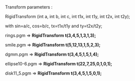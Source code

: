 Transform parameters : 

RigidTransform (int a, int b, int c, int t1x, int t1y, int t2x, int t2y);

with sin=a/c, cos=b/c, tx=t1x/t1y and ty=t2x/t2y;

rings.pgm => **RigidTransform t(3,4,5,1,3,1,3);**

smile.pgm => **RigidTransform t(5,12,13,1,5,2,3);**

dgmm.pgm => **RigidTransform t(3,4,5,1,5,1,4);**

ellipse10-6.pgm => **RigidTransform t(22,7,25,0,1,0,1);**

disk11_5.pgm => **RigidTransform t(3,4,5,1,5,0,1);**
